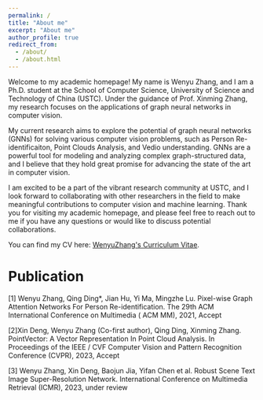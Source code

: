 ```yaml
---
permalink: /
title: "About me"
excerpt: "About me"
author_profile: true
redirect_from: 
  - /about/
  - /about.html
---
```

Welcome to my academic homepage! My name is Wenyu Zhang, and I am a Ph.D. student at the School of Computer Science, University of Science and Technology of China (USTC). Under the guidance of Prof. Xinming Zhang, my research focuses on the applications of graph neural networks in computer vision.

My current research aims to explore the potential of graph neural networks (GNNs) for solving various computer vision problems, such as Person Re-identificaiton, Point Clouds Analysis, and Vedio understanding. GNNs are a powerful tool for modeling and analyzing complex graph-structured data, and I believe that they hold great promise for advancing the state of the art in computer vision.

I am excited to be a part of the vibrant research community at USTC, and I look forward to collaborating with other researchers in the field to make meaningful contributions to computer vision and machine learning. Thank you for visiting my academic homepage, and please feel free to reach out to me if you have any questions or would like to discuss potential collaborations.

You can find my CV here: [WenyuZhang's Curriculum Vitae](../assets/CV.pdf).


Publication
======
[1] Wenyu Zhang, Qing Ding*, Jian Hu, Yi Ma, Mingzhe Lu. Pixel-wise Graph Attention Networks For Person Re-identification. The 29th ACM International Conference on Multimedia ( ACM MM), 2021, Accept

[2]Xin Deng, Wenyu Zhang (Co-first author), Qing Ding, Xinming Zhang. PointVector: A Vector Representation In Point Cloud Analysis. In Proceedings of the IEEE / CVF Computer Vision and Pattern Recognition Conference (CVPR), 2023, Accept

[3] Wenyu Zhang, Xin Deng, Baojun Jia, Yifan Chen et al. Robust Scene Text Image Super-Resolution Network. International Conference on Multimedia Retrieval (ICMR), 2023, under review

